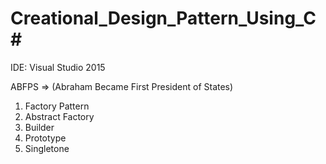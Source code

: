 # Creational_Design_Pattern_Using_C#

IDE: Visual Studio 2015

ABFPS => (Abraham Became First President of States) 

1. Factory Pattern
2. Abstract Factory
3. Builder
4. Prototype
5. Singletone
